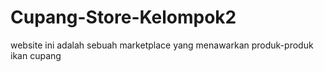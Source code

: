 # Cupang-Store-Kelompok2
website ini adalah sebuah marketplace yang menawarkan produk-produk ikan cupang
